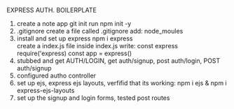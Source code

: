 EXPRESS AUTH. BOILERPLATE

1. create a note app
    git init
    run npm init -y
2. .gitignore
    create a file called .gitignore 
    add: node_moules
3. install and set up express 
    npm i express  
    create a index.js file
    inside index.js write: const express require('express)
    const app = express()
4. stubbed and get AUTH/LOGIN, get auth/signup, post  auth/login, POST auth/signup
5. configured autho controller
6. set up ejs, express ejs layouts, verfifid that its working:
        npm i ejs  & npm i express-ejs-layouts
7. set up the signup and login forms, tested post routes